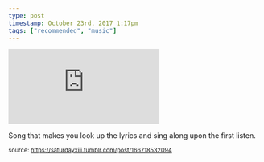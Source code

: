 ```yaml
---
type: post
timestamp: October 23rd, 2017 1:17pm
tags: ["recommended", "music"]
---
```

<embed type="audio/mpeg" src="https://bandcamp.com/stream_redirect?enc=mp3-128&amp;track_id=2861756721&amp;ts=1618890940&amp;t=446bc89c61979b040ad147fa62d6702f5e45c846"></embed>
                    
                                               
Song that makes you look up the lyrics and sing along upon the first listen.
 
                                    
                                
<small>source: https://saturdayxiii.tumblr.com/post/166718532094</small>